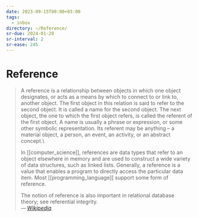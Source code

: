 ```yaml
---
date: 2023-09-15T00:00+03:00
tags:
  - inbox
directory: ~/Reference/
sr-due: 2024-01-28
sr-interval: 2
sr-ease: 245
---
```


# Reference

> A reference is a relationship between objects in which one object designates,
> or acts as a means by which to connect to or link to, another object. The
> first object in this relation is said to refer to the second object. It is
> called a name for the second object. The next object, the one to which the
> first object refers, is called the referent of the first object. A name is
> usually a phrase or expression, or some other symbolic representation. Its
> referent may be anything – a material object, a person, an event, an activity,
> or an abstract concept.\
>
> In [[computer_science]], references are data types that refer to an object
> elsewhere in memory and are used to construct a wide variety of data
> structures, such as linked lists. Generally, a reference is a value that
> enables a program to directly access the particular data item. Most
> [[programming_language]] support some form of reference.
>
> The notion of reference is also important in relational database theory; see
> referential integrity.\
> — <cite>[Wikipedia](https://en.wikipedia.org/wiki/Reference)</cite>
